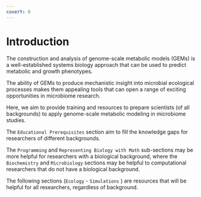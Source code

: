 ```yaml
---
coverY: 0
---
```


# Introduction

The construction and analysis of genome-scale metabolic models (GEMs) is a well-established systems biology approach that can be used to predict metabolic and growth phenotypes.&#x20;

The ability of GEMs to produce mechanistic insight into microbial ecological processes makes them appealing tools that can open a range of exciting opportunities in microbiome research.&#x20;

Here, we aim to provide training and resources to prepare scientists (of all backgrounds) to apply genome-scale metabolic modeling in microbiome studies.

The `Educational Prerequisites` section aim to fill the knowledge gaps for researchers of different backgrounds.

The `Programming` and `Representing Biology with Math` sub-sections  may be more helpful for researchers with a biological background, where the `Biochemistry` and `Microbiology` sections may be helpful to computational researchers that do not have a biological background.

The following sections (`Ecology` - `Simulations` ) are resources that will be helpful for all researchers, regardless of background.
